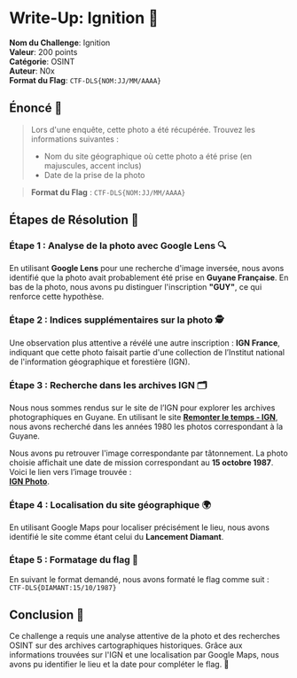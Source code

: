 
# Write-Up: Ignition 🚀

**Nom du Challenge**: Ignition  
**Valeur**: 200 points  
**Catégorie**: OSINT  
**Auteur**: N0x  
**Format du Flag**: `CTF-DLS{NOM:JJ/MM/AAAA}`  

## Énoncé 📝

> Lors d'une enquête, cette photo a été récupérée. Trouvez les informations suivantes :  
> - Nom du site géographique où cette photo a été prise (en majuscules, accent inclus)
> - Date de la prise de la photo

> **Format du Flag** : `CTF-DLS{NOM:JJ/MM/AAAA}`

## Étapes de Résolution 🚀

### Étape 1 : Analyse de la photo avec Google Lens 🔍
En utilisant **Google Lens** pour une recherche d'image inversée, nous avons identifié que la photo avait probablement été prise en **Guyane Française**. En bas de la photo, nous avons pu distinguer l'inscription **"GUY"**, ce qui renforce cette hypothèse.

### Étape 2 : Indices supplémentaires sur la photo 🕵️
Une observation plus attentive a révélé une autre inscription : **IGN France**, indiquant que cette photo faisait partie d'une collection de l’Institut national de l'information géographique et forestière (IGN).

### Étape 3 : Recherche dans les archives IGN 🗂️
Nous nous sommes rendus sur le site de l’IGN pour explorer les archives photographiques en Guyane. En utilisant le site **[Remonter le temps - IGN](https://remonterletemps.ign.fr/telecharger/)**, nous avons recherché dans les années 1980 les photos correspondant à la Guyane.

Nous avons pu retrouver l'image correspondante par tâtonnement. La photo choisie affichait une date de mission correspondant au **15 octobre 1987**. Voici le lien vers l’image trouvée :  
**[IGN Photo](https://remonterletemps.ign.fr/telecharger/?lon=-52.801002&lat=5.230748&z=13.2&layer=pva&year=1986&mission=92PHQ4781)**.

### Étape 4 : Localisation du site géographique 🌍
En utilisant Google Maps pour localiser précisément le lieu, nous avons identifié le site comme étant celui du **Lancement Diamant**.

### Étape 5 : Formatage du flag 📝
En suivant le format demandé, nous avons formaté le flag comme suit :  
`CTF-DLS{DIAMANT:15/10/1987}`

## Conclusion 🎉
Ce challenge a requis une analyse attentive de la photo et des recherches OSINT sur des archives cartographiques historiques. Grâce aux informations trouvées sur l'IGN et une localisation par Google Maps, nous avons pu identifier le lieu et la date pour compléter le flag. 🎊
